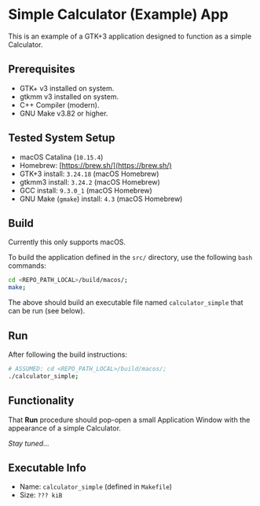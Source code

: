 # Simple Calculator (Example) App

This is an example of a GTK+3 application designed to function as a simple Calculator.

## Prerequisites

- GTK+ v3 installed on system.
- gtkmm v3 installed on system.
- C++ Compiler (modern).
- GNU Make v3.82 or higher.

## Tested System Setup

- macOS Catalina (`10.15.4`)
- Homebrew: [https://brew.sh/](https://brew.sh/)
- GTK+3 install: `3.24.18` (macOS Homebrew)
- gtkmm3 install: `3.24.2` (macOS Homebrew)
- GCC install: `9.3.0_1` (macOS Homebrew)
- GNU Make (`gmake`) install: `4.3` (macOS Homebrew)

## Build

Currently this only supports macOS.

To build the application defined in the `src/` directory, use the following `bash` commands:

```bash
cd <REPO_PATH_LOCAL>/build/macos/;
make;
```

The above should build an executable file named `calculator_simple` that can be run (see below).

## Run

After following the build instructions:

```bash
# ASSUMED: cd <REPO_PATH_LOCAL>/build/macos/;
./calculator_simple;
```

## Functionality

That **Run** procedure should pop-open a small Application Window with the appearance of a simple Calculator.

*Stay tuned...*

## Executable Info

- Name: `calculator_simple` (defined in `Makefile`)
- Size: `??? kiB`
